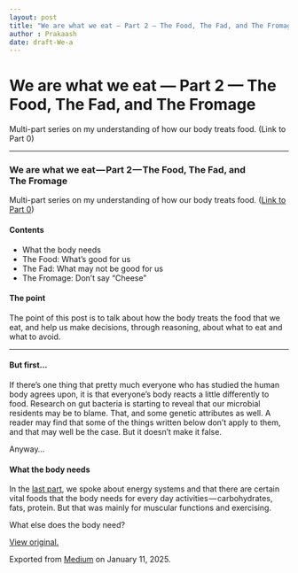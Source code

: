 ```yaml
---
layout: post
title: "We are what we eat — Part 2 — The Food, The Fad, and The Fromage"
author : Prakaash
date: draft-We-a
---
```


# We are what we eat — Part 2 — The Food, The Fad, and The Fromage

Multi-part series on my understanding of how our body treats food. (Link to Part 0)

---

### We are what we eat — Part 2 — The Food, The Fad, and The Fromage

Multi-part series on my understanding of how our body treats food. ([Link to Part 0](https://medium.com/klein-bottle-shaped-rocks/we-are-what-we-eat-part-0-71c9be9cfa91))

#### Contents

* What the body needs
* The Food: What’s good for us
* The Fad: What may not be good for us
* The Fromage: Don’t say “Cheese”

#### The point

The point of this post is to talk about how the body treats the food that we eat, and help us make decisions, through reasoning, about what to eat and what to avoid.

---

#### But first…

If there’s one thing that pretty much everyone who has studied the human body agrees upon, it is that everyone’s body reacts a little differently to food. Research on gut bacteria is starting to reveal that our microbial residents may be to blame. That, and some genetic attributes as well. A reader may find that some of the things written below don’t apply to them, and that may well be the case. But it doesn’t make it false.

Anyway…

#### What the body needs

In the [last part](https://medium.com/klein-bottle-shaped-rocks/we-are-what-we-eat-part-1-on-exercise-6dcbf3d6180f), we spoke about energy systems and that there are certain vital foods that the body needs for every day activities — carbohydrates, fats, protein. But that was mainly for muscular functions and exercising.

What else does the body need?

[View original.](https://medium.com/p/d21ccbe5d490)

Exported from [Medium](https://medium.com) on January 11, 2025.


